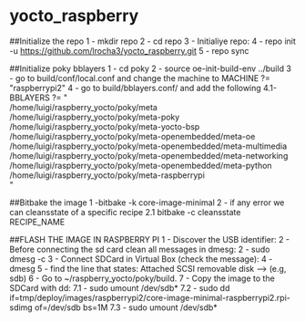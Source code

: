 # yocto_raspberry

##Initialize the repo
1 - mkdir repo
2 - cd repo
3 - Initialiye repo:
4 - repo init -u https://github.com/lrocha3/yocto_raspberry.git
5 - repo sync

##Initialize poky bblayers
1 - cd poky
2 - source oe-init-build-env ../build
3 - go to build/conf/local.conf and change the machine to MACHINE ?= "raspberrypi2"
4 - go to build/bblayers.conf/ and add the following
4.1- BBLAYERS ?= " \
	  /home/luigi/raspberry_yocto/poky/meta \
	  /home/luigi/raspberry_yocto/poky/meta-poky \
	  /home/luigi/raspberry_yocto/poky/meta-yocto-bsp \
	  /home/luigi/raspberry_yocto/poky/meta-openembedded/meta-oe \
	  /home/luigi/raspberry_yocto/poky/meta-openembedded/meta-multimedia \
	  /home/luigi/raspberry_yocto/poky/meta-openembedded/meta-networking \
	  /home/luigi/raspberry_yocto/poky/meta-openembedded/meta-python \
	  /home/luigi/raspberry_yocto/poky/meta-raspberrypi \
	  "

##Bitbake the image
1 -bitbake -k core-image-minimal
2 - if any error we can cleansstate of a specific recipe
2.1 bitbake -c cleansstate RECIPE_NAME


##FLASH THE IMAGE IN RASPBERRY PI
1 - Discover the USB identifier:
2 - Before connecting the sd card clean all messages in dmesg:
2 - sudo dmesg -c
3 - Connect SDCard in Virtual Box (check the message):
4 - dmesg
5 - find the line that states: Attached SCSI removable disk --> (e.g, sdb)
6 - Go to ~/raspberry_yocto/poky/build. 
7 - Copy the image to the SDCard with dd:
7.1 - sudo umount /dev/sdb*
7.2 - sudo dd if=tmp/deploy/images/raspberrypi2/core-image-minimal-raspberrypi2.rpi-sdimg of=/dev/sdb bs=1M
7.3 - sudo umount /dev/sdb*
